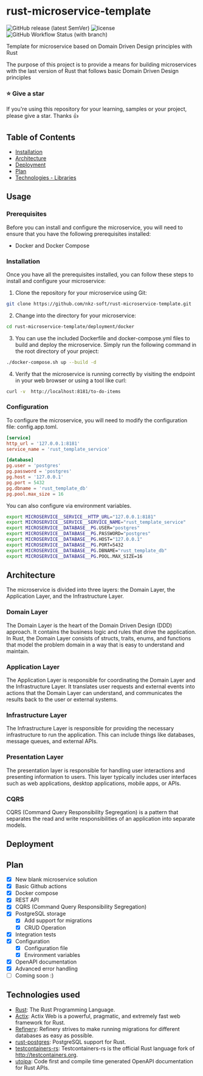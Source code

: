 # rust-microservice-template

![GitHub release (latest SemVer)](https://img.shields.io/github/v/release/nkz-soft/rust-microservice-template?style=flat-square)
![license](https://img.shields.io/github/license/nkz-soft/rust-microservice-template?style=flat-square)
![GitHub Workflow Status (with branch)](https://img.shields.io/github/actions/workflow/status/nkz-soft/rust-microservice-template/build-by-tag.yaml)

Template for microservice based on Domain Driven Design principles with Rust

The purpose of this project is to provide a means for building microservices with the last version of Rust that follows basic Domain Driven Design principles

### ⭐ Give a star

If you're using this repository for your learning, samples or your project, please give a star. Thanks :+1:

## Table of Contents

- [Installation](#installation)
- [Architecture](#architecture )
- [Deployment](#deployment)
- [Plan](#plan)
- [Technologies - Libraries](#technologies-used)

## Usage
### Prerequisites

Before you can install and configure the microservice, you will need to ensure that you have the following prerequisites installed:
- Docker and Docker Compose

### Installation
Once you have all the prerequisites installed, you can follow these steps to install and configure your microservice:

1. Clone the repository for your microservice using Git:
```bash
git clone https://github.com/nkz-soft/rust-microservice-template.git
```
2. Change into the directory for your microservice:
```bash
cd rust-microservice-template/deployment/docker
```

3. You can use the included Dockerfile and docker-compose.yml files to build and deploy the microservice.
   Simply run the following command in the root directory of your project:
```bash
./docker-compose.sh up --build -d
```
4. Verify that the microservice is running correctly by visiting the endpoint in your web browser or using a tool like curl:
```bash
curl -v  http://localhost:8181/to-do-items
```

### Configuration
To configure the microservice, you will need to modify the configuration file: config.app.toml.
```toml
[service]
http_url = '127.0.0.1:8181'
service_name = 'rust_template_service'

[database]
pg.user = 'postgres'
pg.password = 'postgres'
pg.host = '127.0.0.1'
pg.port = 5432
pg.dbname = 'rust_template_db'
pg.pool.max_size = 16

```
You can also configure via environment variables.
```bash
export MICROSERVICE__SERVICE__HTTP_URL="127.0.0.1:8181"
export MICROSERVICE__SERVICE__SERVICE_NAME="rust_template_service"
export MICROSERVICE__DATABASE__PG.USER="postgres"
export MICROSERVICE__DATABASE__PG.PASSWORD="postgres"
export MICROSERVICE__DATABASE__PG.HOST="127.0.0.1"
export MICROSERVICE__DATABASE__PG.PORT=5432
export MICROSERVICE__DATABASE__PG.DBNAME="rust_template_db"
export MICROSERVICE__DATABASE__PG.POOL.MAX_SIZE=16
```

## Architecture
The microservice is divided into three layers: the Domain Layer, the Application Layer, and the Infrastructure Layer.

### Domain Layer
The Domain Layer is the heart of the Domain Driven Design (DDD) approach. It contains the business logic and rules that drive the application.
In Rust, the Domain Layer consists of structs, traits, enums, and functions that model the problem domain in a way that is easy to understand and maintain.

### Application Layer
The Application Layer is responsible for coordinating the Domain Layer and the Infrastructure Layer.
It translates user requests and external events into actions that the Domain Layer can understand, and communicates the results back to the user or external systems.

### Infrastructure Layer
The Infrastructure Layer is responsible for providing the necessary infrastructure to run the application.
This can include things like databases, message queues, and external APIs.

### Presentation Layer
The presentation layer is responsible for handling user interactions and presenting information to users.
This layer typically includes user interfaces such as web applications, desktop applications, mobile apps, or APIs.



### CQRS
CQRS (Command Query Responsibility Segregation) is a pattern that separates the read and write responsibilities of an application into separate models.

## Deployment

## Plan

- [x] New blank microservice solution
- [x] Basic Github actions
- [x] Docker compose
- [x] REST API
- [x] CQRS (Command Query Responsibility Segregation)
- [x] PostgreSQL storage
    - [X] Add support for migrations
    - [X] CRUD Operation
- [X] Integration tests
- [X] Configuration
    - [X] Configuration file
    - [X] Environment variables
- [x] OpenAPI documentation
- [x] Advanced error handling
- [ ] Coming soon :)

## Technologies used

- [Rust](https://github.com/rust-lang/rust): The Rust Programming Language.
- [Actix](https://github.com/actix/actix-web): Actix Web is a powerful, pragmatic, and extremely fast web framework for Rust.
- [Refinery](https://github.com/rust-db/refinery): Refinery strives to make running migrations for different databases as easy as possible.
- [rust-postgres](https://github.com/sfackler/rust-postgres): PostgreSQL support for Rust.
- [testcontainers-rs](https://github.com/testcontainers/testcontainers-rs): Testcontainers-rs is the official Rust language fork of http://testcontainers.org.
- [utoipa](https://github.com/juhaku/utoipa): Code first and compile time generated OpenAPI documentation for Rust APIs.

